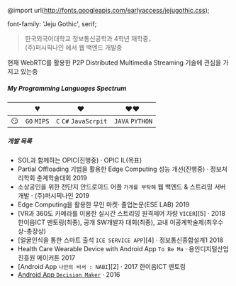 @import url(http://fonts.googleapis.com/earlyaccess/jejugothic.css);

font-family: 'Jeju Gothic', serif;
> 한국외국어대학교 정보통신공학과 4학년 재학중，  
> (주)퍼시픽나인 에서 웹 백엔드 개발중

현재 WebRTC를 활용한 P2P Distributed Multimedia Streaming 기술에 관심을 가지고 있는중

##### My Programming Languages Spectrum

|     | 💔️           | ❤️ ️                                          | ❤️❤️ ️                                          |
| --- | ------------- | --------------------------------------------- | ----------------------------------------------- |
| 😏  | `GO` `MIPS` | `C` `C#` `JavaScrpit`                | `JAVA` `PYTHON`                      |                          |



##### 개발 목록

- SOL과 함께하는 OPIC(진행중) · OPIC IL(목표)
- Partial Offloading 기법을 활용한 Edge Computing 성능 개선(진행중) · 정보처리학회 춘계학술대회 2019
- 소상공인을 위한 전단지 안드로이드 어플 `가게를 부탁해` 웹 백엔드 & 스트리밍 서버 개발 · (주)퍼시픽나인 2019
- Edge Computing을 활용한 무인 마켓· 졸업논문(ESE LAB) 2019
- [VR과 360도 카메라를 이용한 실시간 스트리밍 원격제어 차량 `VICER`][5] · 2018 한이음ICT 멘토링(최종), 공개 SW개발자 대회(최종), 교내 이공계학술제(최우수상-총장상)
- [얼굴인식을 통한 스마트 출석 `ICE SERVICE APP`][4] · 정보통신종합설계1 2018 
- Health Care Wearable Device with Android App `To Be Ma` · 용인디지털산업진흥원 메이커톤 2017
- [Android App `나만의 비서 : NABI`][2] · 2017 한이음ICT 멘토링
- [Android App `Decision Maker`][1] · 2016

[1]: //huangxuan.me/2015/07/09/js-module-7day/
